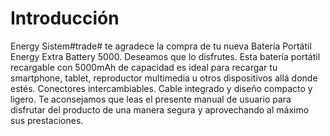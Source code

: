 # Introducción
Energy Sistem#trade# te agradece la compra de tu nueva Batería Portátil Energy Extra Battery 5000.
Deseamos que lo disfrutes. Esta batería portátil recargable con 5000mAh de capacidad es ideal
para recargar tu smartphone, tablet, reproductor multimedia u otros dispositivos allá donde
estés. Conectores intercambiables. Cable integrado y diseño compacto y ligero.
Te aconsejamos que leas el presente manual de usuario para disfrutar del producto de una
manera segura y aprovechando al máximo sus prestaciones.
